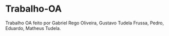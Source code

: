 # Trabalho-OA
 Trabalho OA feito por 
Gabriel Rego Oliveira,
Gustavo Tudela Frussa,
Pedro,
Eduardo,
Matheus Tudela.
